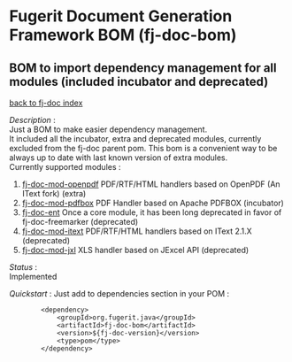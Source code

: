 # Fugerit Document Generation Framework BOM (fj-doc-bom)

## BOM to import dependency management for all modules (included incubator and deprecated)

[back to fj-doc index](../README.md)

*Description* :  
Just a BOM to make easier dependency management.  
It included all the incubator, extra and deprecated modules, currently excluded from the fj-doc parent pom.
This bom is a convenient way to be always up to date with last known version of extra modules.  
Currently supported modules : 
1. [fj-doc-mod-openpdf](https://github.com/fugerit-org/fj-doc-mod-openpdf) PDF/RTF/HTML handlers based on OpenPDF (An IText fork) (extra)
2. [fj-doc-mod-pdfbox](https://github.com/fugerit-org/fj-doc-mod-pdfbox) PDF Handler based on Apache PDFBOX (incubator)
3. [fj-doc-ent](https://github.com/fugerit-org/fj-doc-ent) Once a core module, it has been long deprecated in favor of fj-doc-freemarker (deprecated)
4. [fj-doc-mod-itext](https://github.com/fugerit-org/fj-doc-mod-itext) PDF/RTF/HTML handlers based on IText 2.1.X (deprecated)
5. [fj-doc-mod-jxl](https://github.com/fugerit-org/fj-doc-mod-jxl) XLS handler based on JExcel API (deprecated)


*Status* :  
Implemented
  
*Quickstart* :
Just add to dependencies section in your POM : 

```
		<dependency>
			<groupId>org.fugerit.java</groupId>
			<artifactId>fj-doc-bom</artifactId>
			<version>${fj-doc-version}</version>
			<type>pom</type>
		</dependency>	
		
```
